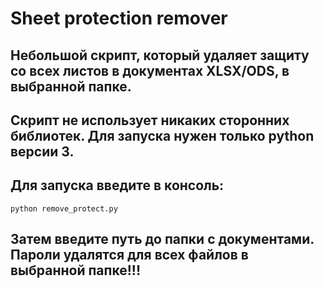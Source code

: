 # Sheet protection remover
## Небольшой скрипт, который удаляет защиту со всех листов в документах XLSX/ODS, в выбранной папке.
## Скрипт не использует никаких сторонних библиотек. Для запуска нужен только python версии 3.
## Для запуска введите в консоль:
```
python remove_protect.py
```
## Затем введите путь до папки с документами. Пароли удалятся для всех файлов в выбранной папке!!!
